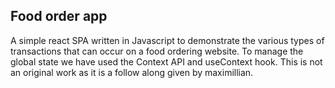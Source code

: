## Food order app
A simple react SPA written in Javascript to demonstrate the various types of transactions that can occur on a food ordering website.
To manage the global state we have used the Context API and useContext hook. This is not an original work as it is a follow along given by maximillian.